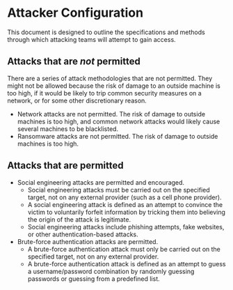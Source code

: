 # Attacker Configuration

This document is designed to outline the specifications and methods through which attacking teams will attempt to gain access.

## Attacks that are *not* permitted

There are a series of attack methodologies that are not permitted. They might not be allowed because the risk of damage to an outside machine is too high, if it would be likely to trip common security measures on a network, or for some other discretionary reason.

- Network attacks are not permitted. The risk of damage to outside machines is too high, and common network attacks would likely cause several machines to be blacklisted.
- Ransomware attacks are not permitted. The risk of damage to outside machines is too high.

## Attacks that are permitted

- Social engineering attacks are permitted and encouraged.
  + Social engineering attacks must be carried out on the specified target, not on any external provider (such as a cell phone provider).
  + A social engineering attack is defined as an attempt to convince the victim to voluntarily forfeit information by tricking them into believing the origin of the attack is legitimate.
  + Social engineering attacks include phishing attempts, fake websites, or other authentication-based attacks.
- Brute-force authentication attacks are permitted.
  + A brute-force authentication attack must only be carried out on the specified target, not on any external provider.
  + A brute-force authentication attack is defined as an attempt to guess a username/password combination by randomly guessing passwords or guessing from a predefined list.
